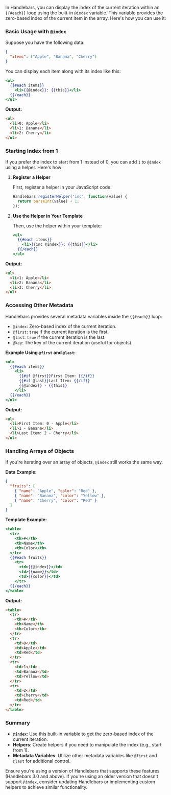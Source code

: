 In Handlebars, you can display the index of the current iteration within an `{{#each}}` loop using the built-in `@index` variable. This variable provides the zero-based index of the current item in the array. Here's how you can use it:

### Basic Usage with `@index`

Suppose you have the following data:

```json
{
  "items": ["Apple", "Banana", "Cherry"]
}
```

You can display each item along with its index like this:

```handlebars
<ul>
  {{#each items}}
    <li>{{@index}}: {{this}}</li>
  {{/each}}
</ul>
```

**Output:**

```html
<ul>
  <li>0: Apple</li>
  <li>1: Banana</li>
  <li>2: Cherry</li>
</ul>
```

### Starting Index from 1

If you prefer the index to start from 1 instead of 0, you can add `1` to `@index` using a helper. Here's how:

1. **Register a Helper**
    
    First, register a helper in your JavaScript code:
    
    ```javascript
    Handlebars.registerHelper('inc', function(value) {
      return parseInt(value) + 1;
    });
    ```
    
2. **Use the Helper in Your Template**
    
    Then, use the helper within your template:
    
    ```handlebars
    <ul>
      {{#each items}}
        <li>{{inc @index}}: {{this}}</li>
      {{/each}}
    </ul>
    ```
    

**Output:**

```html
<ul>
  <li>1: Apple</li>
  <li>2: Banana</li>
  <li>3: Cherry</li>
</ul>
```

### Accessing Other Metadata

Handlebars provides several metadata variables inside the `{{#each}}` loop:

- `@index`: Zero-based index of the current iteration.
- `@first`: `true` if the current iteration is the first.
- `@last`: `true` if the current iteration is the last.
- `@key`: The key of the current iteration (useful for objects).

**Example Using `@first` and `@last`:**

```handlebars
<ul>
  {{#each items}}
    <li>
      {{#if @first}}First Item: {{/if}}
      {{#if @last}}Last Item: {{/if}}
      {{@index}} - {{this}}
    </li>
  {{/each}}
</ul>
```

**Output:**

```html
<ul>
  <li>First Item: 0 - Apple</li>
  <li>1 - Banana</li>
  <li>Last Item: 2 - Cherry</li>
</ul>
```

### Handling Arrays of Objects

If you're iterating over an array of objects, `@index` still works the same way.

**Data Example:**

```json
{
  "fruits": [
    { "name": "Apple", "color": "Red" },
    { "name": "Banana", "color": "Yellow" },
    { "name": "Cherry", "color": "Red" }
  ]
}
```

**Template Example:**

```handlebars
<table>
  <tr>
    <th>#</th>
    <th>Name</th>
    <th>Color</th>
  </tr>
  {{#each fruits}}
    <tr>
      <td>{{@index}}</td>
      <td>{{name}}</td>
      <td>{{color}}</td>
    </tr>
  {{/each}}
</table>
```

**Output:**

```html
<table>
  <tr>
    <th>#</th>
    <th>Name</th>
    <th>Color</th>
  </tr>
  <tr>
    <td>0</td>
    <td>Apple</td>
    <td>Red</td>
  </tr>
  <tr>
    <td>1</td>
    <td>Banana</td>
    <td>Yellow</td>
  </tr>
  <tr>
    <td>2</td>
    <td>Cherry</td>
    <td>Red</td>
  </tr>
</table>
```

### Summary

- **`@index`**: Use this built-in variable to get the zero-based index of the current iteration.
- **Helpers**: Create helpers if you need to manipulate the index (e.g., start from 1).
- **Metadata Variables**: Utilize other metadata variables like `@first` and `@last` for additional control.

Ensure you're using a version of Handlebars that supports these features (Handlebars 3.0 and above). If you're using an older version that doesn't support `@index`, consider updating Handlebars or implementing custom helpers to achieve similar functionality.